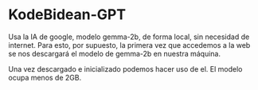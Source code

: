 # KodeBidean-GPT

Usa la IA de google, modelo gemma-2b, de forma local, sin necesidad de internet.
Para esto, por supuesto, la primera vez que accedemos a la web se nos descargará el modelo de gemma-2b en nuestra máquina.

Una vez descargado e inicializado podemos hacer uso de el. 
El modelo ocupa menos de 2GB.

